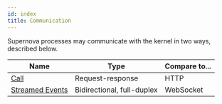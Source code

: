 ```yaml
---
id: index
title: Communication
---
```


Supernova processes may communicate with the kernel in two ways, described below.

| Name                                                           | Type                       | Compare to... |
|----------------------------------------------------------------|----------------------------|---------------|
| [Call](/guide/kernel/communication/calls)                      | Request-response           | HTTP          |
| [Streamed Events](/guide/kernel/communication/streamed-events) | Bidirectional, full-duplex | WebSocket     |